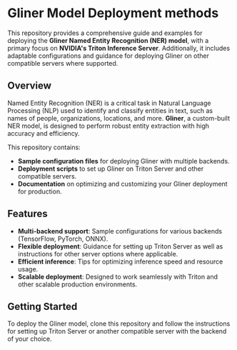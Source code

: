
# Gliner Model Deployment methods

This repository provides a comprehensive guide and examples for deploying the **Gliner Named Entity Recognition (NER) model**, with a primary focus on **NVIDIA's Triton Inference Server**. Additionally, it includes adaptable configurations and guidance for deploying Gliner on other compatible servers where supported.

## Overview

Named Entity Recognition (NER) is a critical task in Natural Language Processing (NLP) used to identify and classify entities in text, such as names of people, organizations, locations, and more. **Gliner**, a custom-built NER model, is designed to perform robust entity extraction with high accuracy and efficiency.

This repository contains:

- **Sample configuration files** for deploying Gliner with multiple backends.
- **Deployment scripts** to set up Gliner on Triton Server and other compatible servers.
- **Documentation** on optimizing and customizing your Gliner deployment for production.

## Features

- **Multi-backend support**: Sample configurations for various backends (TensorFlow, PyTorch, ONNX).
- **Flexible deployment**: Guidance for setting up Triton Server as well as instructions for other server options where applicable.
- **Efficient inference**: Tips for optimizing inference speed and resource usage.
- **Scalable deployment**: Designed to work seamlessly with Triton and other scalable production environments.

## Getting Started

To deploy the Gliner model, clone this repository and follow the instructions for setting up Triton Server or another compatible server with the backend of your choice.


